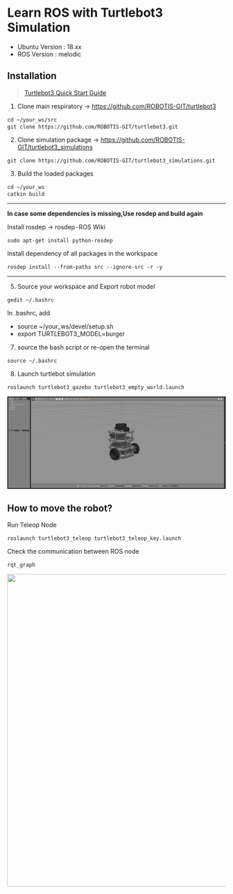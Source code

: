 # Learn ROS with Turtlebot3 Simulation
* Ubuntu Version : 18.xx
* ROS Version : melodic
## Installation

>[Turtlebot3 Quick Start Guide](https://emanual.robotis.com/docs/en/platform/turtlebot3/quick-start/)
1. Clone main respiratory → https://github.com/ROBOTIS-GIT/turtlebot3
```
cd ~/your_ws/src
git clone https://github.com/ROBOTIS-GIT/turtlebot3.git
```
2. Clone simulation package → https://github.com/ROBOTIS-GIT/turtlebot3_simulations
```
git clone https://github.com/ROBOTIS-GIT/turtlebot3_simulations.git
```
3. Build the loaded packages
```
cd ~/your_ws
catkin build
```



***
**In case some dependencies is missing,Use rosdep and build again**


Install rosdep → rosdep - ROS Wiki

```
sudo apt-get install python-rosdep
```
Install dependency of all packages in the workspace
```
rosdep install --from-paths src --ignore-src -r -y
```

***

5. Source your workspace and Export robot model
```
gedit ~/.bashrc
```
In .bashrc, add
- source ~/your_ws/devel/setup.sh
- export TURTLEBOT3_MODEL=burger

7. source the bash script or re-open the terminal
```
source ~/.bashrc
```

8. Launch turtlebot simulation
```
roslaunch turtlebot3_gazebo turtlebot3_empty_world.launch
```

<p align="center">
<img  src="https://github.com/gmp-prem/BasicROS/blob/main/Images/turtlebot3_empty_world.png"  />
</p>

## How to move the robot?
Run Teleop Node
```
roslaunch turtlebot3_teleop turtlebot3_teleop_key.launch
```
Check the communication between ROS node
```
rqt_graph
```

<p align="center">
<img src="https://user-images.githubusercontent.com/86387081/123276239-f41b0700-d53f-11eb-936c-c93ca759ef30.png" width="720" height="720" />
</p>

